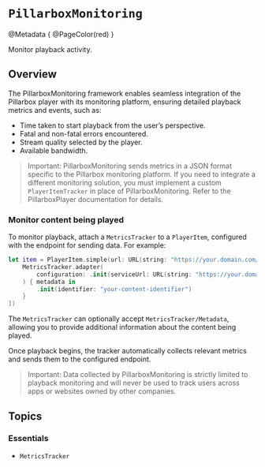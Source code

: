 # ``PillarboxMonitoring``

@Metadata {
    @PageColor(red)
}

Monitor playback activity.

## Overview

The PillarboxMonitoring framework enables seamless integration of the Pillarbox player with its monitoring platform, ensuring detailed playback metrics and events, such as:

- Time taken to start playback from the user’s perspective.
- Fatal and non-fatal errors encountered.
- Stream quality selected by the player.
- Available bandwidth.

> Important: PillarboxMonitoring sends metrics in a JSON format specific to the Pillarbox monitoring platform. If you need to integrate a different monitoring solution, you must implement a custom `PlayerItemTracker` in place of PillarboxMonitoring. Refer to the PillarboxPlayer documentation for details.

### Monitor content being played

To monitor playback, attach a ``MetricsTracker`` to a `PlayerItem`, configured with the endpoint for sending data. For example:

```swift
let item = PlayerItem.simple(url: URL(string: "https://your.domain.com/content.m3u8")!, trackerAdapters: [
    MetricsTracker.adapter(
        configuration: .init(serviceUrl: URL(string: "https://your.domain.com/monitoring")!)
    ) { metadata in
        .init(identifier: "your-content-identifier")
    }
])
```

The ``MetricsTracker`` can optionally accept ``MetricsTracker/Metadata``, allowing you to provide additional information about the content being played.

Once playback begins, the tracker automatically collects relevant metrics and sends them to the configured endpoint.

> Important: Data collected by PillarboxMonitoring is strictly limited to playback monitoring and will never be used to track users across apps or websites owned by other companies.

## Topics

### Essentials

- ``MetricsTracker``
